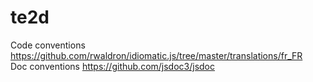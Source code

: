 # te2d
 Code conventions https://github.com/rwaldron/idiomatic.js/tree/master/translations/fr_FR     
 Doc conventions https://github.com/jsdoc3/jsdoc
